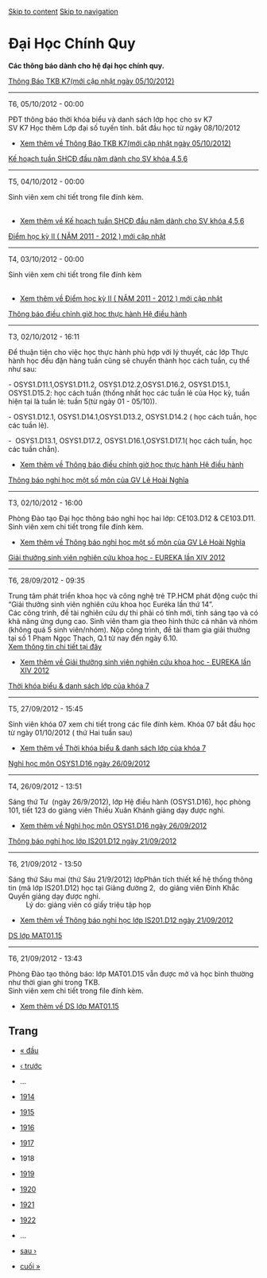 [Skip to content](https://daa.uit.edu.vn/thongbaochinhquy?page=1917#main)
 [Skip to navigation](https://daa.uit.edu.vn/thongbaochinhquy?page=1917#main-nav)

Đại Học Chính Quy
=================

**Các thông báo dành cho hệ đại học chính quy.**

[Thông Báo TKB K7(mới cập nhật ngày 05/10/2012)](https://daa.uit.edu.vn/thongbao/thong-bao-tkb-k7moi-cap-nhat-ngay-05102012)

-----------------------------------------------------------------------------------------------------------------------------

T6, 05/10/2012 - 00:00

PĐT thông báo thời khóa biểu và danh sách lớp học cho sv K7  
SV K7 Học thêm Lớp đại số tuyến tính. bắt đầu học từ ngày 08/10/2012

*   [Xem thêm về Thông Báo TKB K7(mới cập nhật ngày 05/10/2012)](https://daa.uit.edu.vn/thongbao/thong-bao-tkb-k7moi-cap-nhat-ngay-05102012 "Thông Báo TKB K7(mới cập nhật ngày 05/10/2012)")
    

[Kế hoạch tuần SHCĐ đầu năm dành cho SV khóa 4,5,6](https://daa.uit.edu.vn/thongbao/ke-hoach-tuan-shcd-dau-nam-danh-cho-sv-khoa-456)

-------------------------------------------------------------------------------------------------------------------------------------

T5, 04/10/2012 - 00:00

Sinh viên xem chi tiết trong file đính kèm.  
 

*   [Xem thêm về Kế hoạch tuần SHCĐ đầu năm dành cho SV khóa 4,5,6](https://daa.uit.edu.vn/thongbao/ke-hoach-tuan-shcd-dau-nam-danh-cho-sv-khoa-456 "Kế hoạch tuần SHCĐ đầu năm dành cho SV khóa 4,5,6")
    

[Điểm học kỳ II ( NĂM 2011 - 2012 ) mới cập nhật](https://daa.uit.edu.vn/thongbao/diem-hoc-ky-ii-nam-2011-2012-moi-cap-nhat)

-----------------------------------------------------------------------------------------------------------------------------

T4, 03/10/2012 - 00:00

Sinh viên xem chi tiết trong file đính kèm  
 

*   [Xem thêm về Điểm học kỳ II ( NĂM 2011 - 2012 ) mới cập nhật](https://daa.uit.edu.vn/thongbao/diem-hoc-ky-ii-nam-2011-2012-moi-cap-nhat "Điểm học kỳ II ( NĂM 2011 - 2012 ) mới cập nhật")
    

[Thông báo điều chỉnh giờ học thực hành Hệ điều hành](https://daa.uit.edu.vn/thongbao/thong-bao-dieu-chinh-gio-hoc-thuc-hanh-he-dieu-hanh)

-------------------------------------------------------------------------------------------------------------------------------------------

T3, 02/10/2012 - 16:11

Để thuận tiện cho việc học thực hành phù hợp với lý thuyết, các lớp Thực hành học đều đặn hàng tuần cũng sẽ chuyển thành học cách tuần, cụ thể như sau: 

\- OSYS1.D11.1,OSYS1.D11.2, OSYS1.D12.2,OSYS1.D16.2, OSYS1.D15.1, OSYS1.D15.2: học cách tuần (thống nhất học các tuần lẻ của Học kỳ, tuần hiện tại là tuần lẻ: tuần 5(từ ngày 01 - 05/10)).

\- OSYS1.D12.1, OSYS1.D14.1,OSYS1.D13.2, OSYS1.D14.2 ( học cách tuần, học các tuần lẻ).

\-  OSYS1.D13.1, OSYS1.D17.2, OSYS1.D16.1,OSYS1.D17.1( học cách tuần, học các tuần chẵn).

*   [Xem thêm về Thông báo điều chỉnh giờ học thực hành Hệ điều hành](https://daa.uit.edu.vn/thongbao/thong-bao-dieu-chinh-gio-hoc-thuc-hanh-he-dieu-hanh "Thông báo điều chỉnh giờ học thực hành Hệ điều hành")
    

[Thông báo nghỉ học một số môn của GV Lê Hoài Nghĩa](https://daa.uit.edu.vn/thongbao/thong-bao-nghi-hoc-mot-so-mon-cua-gv-le-hoai-nghia)

-----------------------------------------------------------------------------------------------------------------------------------------

T3, 02/10/2012 - 16:00

Phòng Đào tạo Đại học thông báo nghỉ học hai lớp: CE103.D12 & CE103.D11. Sinh viên xem chi tiết trong file đính kèm.

*   [Xem thêm về Thông báo nghỉ học một số môn của GV Lê Hoài Nghĩa](https://daa.uit.edu.vn/thongbao/thong-bao-nghi-hoc-mot-so-mon-cua-gv-le-hoai-nghia "Thông báo nghỉ học một số môn của GV Lê Hoài Nghĩa")
    

[Giải thưởng sinh viên nghiên cứu khoa học - EUREKA lần XIV 2012](https://daa.uit.edu.vn/thongbao/giai-thuong-sinh-vien-nghien-cuu-khoa-hoc-eureka-lan-xiv-2012)

-----------------------------------------------------------------------------------------------------------------------------------------------------------------

T6, 28/09/2012 - 09:35

Trung tâm phát triển khoa học và công nghệ trẻ TP.HCM phát động cuộc thi “Giải thưởng sinh viên nghiên cứu khoa học Euréka lần thứ 14”.  
Các công trình, đề tài nghiên cứu dự thi phải có tính mới, tính sáng tạo và có khả năng ứng dụng cao. Sinh viên tham gia theo hình thức cá nhân và nhóm (không quá 5 sinh viên/nhóm). Nộp công trình, đề tài tham gia giải thưởng tại số 1 Phạm Ngọc Thạch, Q.1 từ nay đến ngày 6.10.  
[Xem thông tin chi tiết tại đây](http://eureka.khoahoctre.com.vn/welcome/gioithieu)

*   [Xem thêm về Giải thưởng sinh viên nghiên cứu khoa học - EUREKA lần XIV 2012](https://daa.uit.edu.vn/thongbao/giai-thuong-sinh-vien-nghien-cuu-khoa-hoc-eureka-lan-xiv-2012 "Giải thưởng sinh viên nghiên cứu khoa học - EUREKA lần XIV 2012")
    

[Thời khóa biểu & danh sách lớp của khóa 7](https://daa.uit.edu.vn/thongbao/thoi-khoa-bieu-danh-sach-lop-cua-khoa-7)

---------------------------------------------------------------------------------------------------------------------

T5, 27/09/2012 - 15:45

Sinh viên khóa 07 xem chi tiết trong các file đính kèm. Khóa 07 bắt đầu học từ ngày 01/10/2012 ( thứ Hai tuần sau)

*   [Xem thêm về Thời khóa biểu & danh sách lớp của khóa 7](https://daa.uit.edu.vn/thongbao/thoi-khoa-bieu-danh-sach-lop-cua-khoa-7 "Thời khóa biểu & danh sách lớp của khóa 7")
    

[Nghỉ học môn OSYS1.D16 ngày 26/09/2012](https://daa.uit.edu.vn/thongbao/nghi-hoc-mon-osys1d16-ngay-26092012)

--------------------------------------------------------------------------------------------------------------

T4, 26/09/2012 - 13:51

Sáng thứ Tư  (ngày 26/9/2012), lớp Hệ điều hành (OSYS1.D16), học phòng 101, tiết 123 do giảng viên Thiều Xuân Khánh giảng dạy được nghỉ.

*   [Xem thêm về Nghỉ học môn OSYS1.D16 ngày 26/09/2012](https://daa.uit.edu.vn/thongbao/nghi-hoc-mon-osys1d16-ngay-26092012 "Nghỉ học môn OSYS1.D16 ngày 26/09/2012")
    

[Thông báo nghỉ học lớp IS201.D12 ngày 21/09/2012](https://daa.uit.edu.vn/thongbao/thong-bao-nghi-hoc-lop-is201d12-ngay-21092012)

----------------------------------------------------------------------------------------------------------------------------------

T6, 21/09/2012 - 13:50

Sáng thứ Sáu mai (thứ Sáu 21/9/2012) lớpPhân tích thiết kế hệ thống thông tin (mã lớp IS201.D12) học tại Giảng đường 2,  do giảng viên Đinh Khắc Quyền giảng dạy được nghỉ.  
         Lý do: giảng viên có giấy triệu tập họp

*   [Xem thêm về Thông báo nghỉ học lớp IS201.D12 ngày 21/09/2012](https://daa.uit.edu.vn/thongbao/thong-bao-nghi-hoc-lop-is201d12-ngay-21092012 "Thông báo nghỉ học lớp IS201.D12 ngày 21/09/2012")
    

[DS lớp MAT01.15](https://daa.uit.edu.vn/thongbao/ds-lop-mat0115)

------------------------------------------------------------------

T6, 21/09/2012 - 13:43

Phòng Đào tạo thông báo: lớp MAT01.D15 vẫn được mở và học bình thường như thời gian ghi trong TKB.  
Sinh viên xem chi tiết trong file đính kèm.

*   [Xem thêm về DS lớp MAT01.15](https://daa.uit.edu.vn/thongbao/ds-lop-mat0115 "DS lớp MAT01.15")
    

Trang
-----

*   [« đầu](https://daa.uit.edu.vn/thongbaochinhquy "Đến trang đầu tiên")
    
*   [‹ trước](https://daa.uit.edu.vn/thongbaochinhquy?page=1916 "Đến trang kế trước")
    
*   …
*   [1914](https://daa.uit.edu.vn/thongbaochinhquy?page=1913 "Đến trang 1914")
    
*   [1915](https://daa.uit.edu.vn/thongbaochinhquy?page=1914 "Đến trang 1915")
    
*   [1916](https://daa.uit.edu.vn/thongbaochinhquy?page=1915 "Đến trang 1916")
    
*   [1917](https://daa.uit.edu.vn/thongbaochinhquy?page=1916 "Đến trang 1917")
    
*   1918
*   [1919](https://daa.uit.edu.vn/thongbaochinhquy?page=1918 "Đến trang 1919")
    
*   [1920](https://daa.uit.edu.vn/thongbaochinhquy?page=1919 "Đến trang 1920")
    
*   [1921](https://daa.uit.edu.vn/thongbaochinhquy?page=1920 "Đến trang 1921")
    
*   [1922](https://daa.uit.edu.vn/thongbaochinhquy?page=1921 "Đến trang 1922")
    
*   …
*   [sau ›](https://daa.uit.edu.vn/thongbaochinhquy?page=1918 "Đến trang kế sau")
    
*   [cuối »](https://daa.uit.edu.vn/thongbaochinhquy?page=1923 "Đến trang cuối cùng")